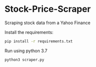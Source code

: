 # Stock-Price-Scraper
Scraping stock data from a Yahoo Finance

Install the requirements:
 ```bash
pip install -r requirements.txt
```
Run using python 3.7
 ```bash
python3 scraper.py
```
